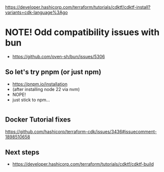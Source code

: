 https://developer.hashicorp.com/terraform/tutorials/cdktf/cdktf-install?variants=cdk-language%3Ago

# NOTE! Odd compatibility issues with bun

- https://github.com/oven-sh/bun/issues/5306

## So let's try pnpm (or just npm)

- https://pnpm.io/installation
- (after installing node 22 via nvm)
- NOPE!
- just stick to npm...

```sh

```

## Docker Tutorial fixes

https://github.com/hashicorp/terraform-cdk/issues/3436#issuecomment-1898510658

## Next steps

- https://developer.hashicorp.com/terraform/tutorials/cdktf/cdktf-build
